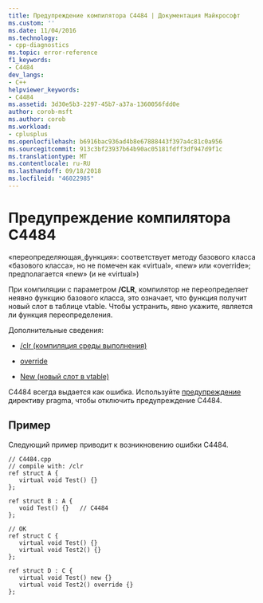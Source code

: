 ```yaml
---
title: Предупреждение компилятора C4484 | Документация Майкрософт
ms.custom: ''
ms.date: 11/04/2016
ms.technology:
- cpp-diagnostics
ms.topic: error-reference
f1_keywords:
- C4484
dev_langs:
- C++
helpviewer_keywords:
- C4484
ms.assetid: 3d30e5b3-2297-45b7-a37a-1360056fdd0e
author: corob-msft
ms.author: corob
ms.workload:
- cplusplus
ms.openlocfilehash: b6916bac936ad4b8e67888443f397a4c81c0a956
ms.sourcegitcommit: 913c3bf23937b64b90ac05181fdff3df947d9f1c
ms.translationtype: MT
ms.contentlocale: ru-RU
ms.lasthandoff: 09/18/2018
ms.locfileid: "46022985"
---
```

# <a name="compiler-warning-c4484"></a>Предупреждение компилятора C4484

«переопределяющая_функция»: соответствует методу базового класса «базового класса», но не помечен как «virtual», «new» или «override»; предполагается «new» (и не «virtual»)

При компиляции с параметром **/CLR**, компилятор не переопределяет неявно функцию базового класса, это означает, что функция получит новый слот в таблице vtable. Чтобы устранить, явно укажите, является ли функция переопределения.

Дополнительные сведения:

- [/clr (компиляция среды выполнения)](../../build/reference/clr-common-language-runtime-compilation.md)

- [override](../../windows/override-cpp-component-extensions.md)

- [New (новый слот в vtable)](../../windows/new-new-slot-in-vtable-cpp-component-extensions.md)

C4484 всегда выдается как ошибка. Используйте [предупреждение](../../preprocessor/warning.md) директиву pragma, чтобы отключить предупреждение C4484.

## <a name="example"></a>Пример

Следующий пример приводит к возникновению ошибки C4484.

```
// C4484.cpp
// compile with: /clr
ref struct A {
   virtual void Test() {}
};

ref struct B : A {
   void Test() {}   // C4484
};

// OK
ref struct C {
   virtual void Test() {}
   virtual void Test2() {}
};

ref struct D : C {
   virtual void Test() new {}
   virtual void Test2() override {}
};
```